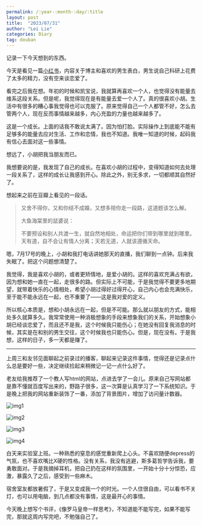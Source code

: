 ```yaml
---
permalink: /:year-:month-:day/:title
layout: post
title:  "2023/07/31"
author: "Lei Lie"
categories: Diary
tag: douban
---
```


记录一下今天想到的东西。

今天是看见一篇[小红书](http://xhslink.com/eqFXSs)，内容关于博主和喜欢的男生表白，男生说自己科研上花费了太多的精力，没有空来谈恋爱了。

看完之后我在想。年初的时候和凯宝说，我就算再喜欢一个人，也觉得没有能量去维系这段关系。但是呢，我觉得现在是有能量去爱一个人了。真的很喜欢小胡。生活中有很多的糟心事我觉得也可以克服了。原来觉得自己一个人都管不好，怎么去管两个人，现在反而事情越来越多，内心充盈的力量也越来越多了。

这是一个成长。上面的话我不敢说太满了。因为怕打脸。实际操作上到底能不能有足够多的能量去应对生活、工作和恋情，我也不知道。我唯一知道的时候，起码我有信心去面对这一些事情。

想远了，小胡把我当朋友而已。

我想要说的是，我发现了自己的成长。在喜欢小胡的过程中，变得知道如何去处理一段关系了，这样的成长让我感到开心。除此之外，别无多求，一切都顺其自然好了。

想起来之前在豆瓣上看见的一段话。

> 又舍不得你，又和你结不成婚，又想多陪你走一段路，这道题该怎么解。
>
> 大鱼海棠里的鼠婆说：
>
> 不要预设和别人共渡一生，就自然地相处，命运把你们带到哪里就到哪里。天有道，自不会让有情人分离；天若无道，人就该遵循天命。

嗯，7月17号的晚上，小胡和我打电话讲她那天的直播，我们聊到一点钟。后来我失眠了。把这个问题想清楚了。

我觉得，我是喜欢小胡的，或者更矫情地，是爱小胡的。这样的喜欢充满占有欲，因为想和她一直在一起，走很多的路。但实际上不可能，于是我觉得不要更多地期望，就带着快乐的心情相处，希望小胡过得好过得开心，自己内心也会充满快乐，至于能不能永远在一起，也不重要了——这是我对爱的定义。

所以核心本质是，想和小胡永远在一起，但是不可能。那么就以朋友的方式，能相处多久就算多久。我常常使用一种消极想象的手段来想象我们的关系，开始想象小胡已经谈恋爱了，而且还不是我，这个时候我只能伤心；在她没有回复我消息的时候，其实是在和别的男生交往，这个时候我也只能伤心。但是，现在没有。于是我想，这样的日子，多一天都是赚了。

---

上周三和友邻见面聊起之前录过的播客，聊起来记录这件事情，觉得还是记录点什么总是要好一些，决定继续捡起来稍微记一记一点什么好了。

老友给我推荐了一个教人写html的网站，点进去学了一会儿。原来自己写网站都是靠不懂就百度写出来的，野路子很多，这一次算是认真学习了一下系统知识。于是晚上把我的网站重新装饰了一番，添加了背景图片，增加了访问量计数器。

![img1](../../images/img-2023-07-31/img1.webp)

![img2](../../images/img-2023-07-31/img2.webp)

![img3](../../images/img-2023-07-31/img3.webp)

![img4](../../images/img-2023-07-31/img4.webp)


白天来实验室上班。一种熟悉的窒息的感觉重新爬上心头。不喜欢随便depress的气氛，也不喜欢嘴比X硬的性格。没有关系，我没有逃避，斯多葛哲学告诉我，要勇敢面对。于是我摘掉耳机，把自己扔在这样的氛围里，一开始十分十分惊恐，应激，暴露久了之后，感受到一些麻木。

宿舍室友都放暑假了，于是又变成我一个的时光。一个人住很自由，可以看书不关灯，也可以用电脑，到几点都没有事情，这是最开心的事情。

今天晚上想写个书评，《像罗马皇帝一样思考》，不知道能不能写完，如果不能写完，那就这周内写完吧，不勉强自己了。